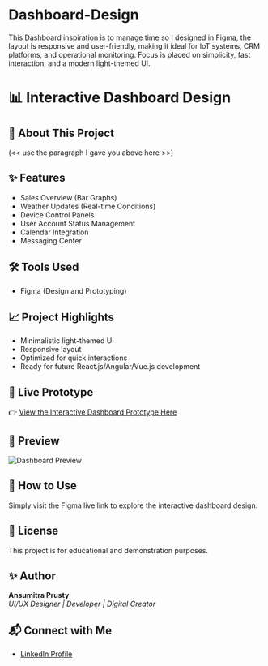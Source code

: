 # Dashboard-Design
This Dashboard inspiration is to manage time so I designed in Figma, the layout is responsive and user-friendly, making it ideal for IoT systems, CRM platforms, and operational monitoring. Focus is placed on simplicity, fast interaction, and a modern light-themed UI.
# 📊 Interactive Dashboard Design

## 📖 About This Project
(<< use the paragraph I gave you above here >>)

## ✨ Features
- Sales Overview (Bar Graphs)
- Weather Updates (Real-time Conditions)
- Device Control Panels
- User Account Status Management
- Calendar Integration
- Messaging Center

## 🛠️ Tools Used
- Figma (Design and Prototyping)

## 📈 Project Highlights
- Minimalistic light-themed UI
- Responsive layout
- Optimized for quick interactions
- Ready for future React.js/Angular/Vue.js development

## 🔗 Live Prototype
👉 [View the Interactive Dashboard Prototype Here](your-figma-link)

## 📸 Preview
![Dashboard Preview](dashboard-screenshot.png)

## 🚀 How to Use
Simply visit the Figma live link to explore the interactive dashboard design.

## 📜 License
This project is for educational and demonstration purposes.

## ✨ Author
**Ansumitra Prusty**  
*UI/UX Designer | Developer | Digital Creator*

## 📬 Connect with Me
- [LinkedIn Profile](your-linkedin-link)

